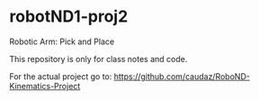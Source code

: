 # robotND1-proj2
Robotic Arm: Pick and Place

This repository is only for class notes and code.

For the actual project go to:
<https://github.com/caudaz/RoboND-Kinematics-Project>

